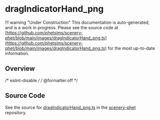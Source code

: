 # dragIndicatorHand_png

!!! warning "Under Construction"
    This documentation is auto-generated, and is a work in progress. Please see the source code at
    [https://github.com/phetsims/scenery-phet/blob/main/images/dragIndicatorHand_png.ts](https://github.com/phetsims/scenery-phet/blob/main/images/dragIndicatorHand_png.ts) for the most up-to-date information.

## Overview

/* eslint-disable */
/* @formatter:off */



## Source Code

See the source for [dragIndicatorHand_png.ts](https://github.com/phetsims/scenery-phet/blob/main/images/dragIndicatorHand_png.ts) in the [scenery-phet](https://github.com/phetsims/scenery-phet) repository.
